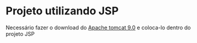 <h1>Projeto utilizando JSP</h1>

Necessário fazer o download do [Apache tomcat 9.0](https://tomcat.apache.org/download-90.cgi) e coloca-lo dentro do projeto JSP
